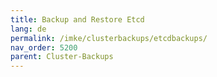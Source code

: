 ```yaml
---
title: Backup and Restore Etcd
lang: de
permalink: /imke/clusterbackups/etcdbackups/
nav_order: 5200
parent: Cluster-Backups
---
```

